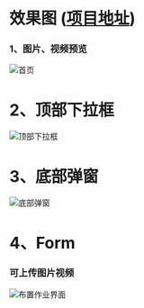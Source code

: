 
# 效果图 ([项目地址](https://github.com/LittleBitCode/homework))
### 1、图片、视频预览
![首页](https://upload-images.jianshu.io/upload_images/1009301-aeb4eab2ee8e0661.png?imageMogr2/auto-orient/strip%7CimageView2/2/w/1240)

# 2、顶部下拉框
![顶部下拉框](https://upload-images.jianshu.io/upload_images/1009301-f9c3cfe479f52bac.png?imageMogr2/auto-orient/strip%7CimageView2/2/w/1240)

# 3、底部弹窗
![底部弹窗](https://upload-images.jianshu.io/upload_images/1009301-18f84786f25ff9c5.png?imageMogr2/auto-orient/strip%7CimageView2/2/w/1240)
# 4、Form
### 可上传图片视频
![布置作业界面](https://upload-images.jianshu.io/upload_images/1009301-3606cf4447cbe34c.png?imageMogr2/auto-orient/strip%7CimageView2/2/w/1240)

